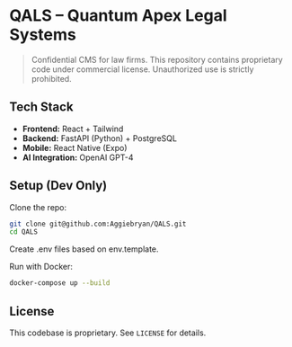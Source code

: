 # QALS – Quantum Apex Legal Systems

> Confidential CMS for law firms. This repository contains proprietary code under commercial license. Unauthorized use is strictly prohibited.

## Tech Stack

- **Frontend:** React + Tailwind
- **Backend:** FastAPI (Python) + PostgreSQL
- **Mobile:** React Native (Expo)
- **AI Integration:** OpenAI GPT-4

## Setup (Dev Only)

Clone the repo:

```bash
git clone git@github.com:Aggiebryan/QALS.git
cd QALS
```

Create .env files based on env.template.

Run with Docker:

```bash
docker-compose up --build
```

## License

This codebase is proprietary. See `LICENSE` for details.
